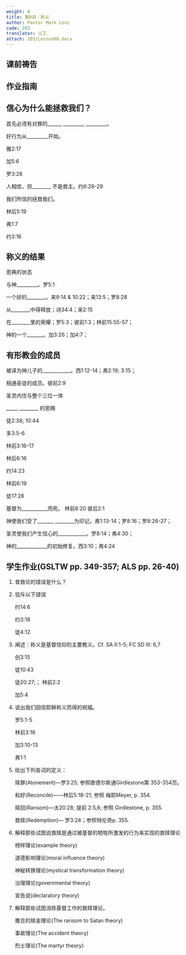 ```yaml
---
weight: 8
title: 第8讲：称义
author: Pastor Mark Lenz
code: 203
translator: 义工
attach: 203/Lesson08.docx
---
```

## 课前祷告

## 作业指南

## 信心为什么能拯救我们？

首先必须有对罪的______  _________  _________。

好行为从_________开始。

雅2:17

加5:6

罗3:28

人相信，但________ 不是救主。约6:28-29

我们所信的拯救我们。

林后5:19

弗1:7

约3:16

## 称义的结果

恩典的状态

与神_________。罗5:1

一个好的________。来9:14 & 10:22；来13:5；罗8:28

从________中得释放；诗34:4；来2:15

在________里的荣耀；罗5:3；彼前1:3；林前15:55-57；

神的一个_______。加3:26；加4:7；

## 有形教会的成员

被译为神儿子的____________。西1:12-14；弗2:19; 3:15；

相通圣徒的成员。彼前2:9

圣灵内住与整个三位一体

_____  ________ 的恩赐

徒2:38; 10:44

多3:5-6

林前3:16-17

林后6:16

约14:23

林前6:19

徒17:28

基督为___________而死。    林前6:20  彼后2:1

神使我们受了_______ ________为印记。弗1:13-14；罗8:16；罗8:26-27；

圣灵使我们产生信心的____________。罗8:14；弗4:30；

神的_____________的初始修复。西3:10；弗4:24

## 学生作业(GSLTW pp. 349-357; ALS pp. 26-40)

1. 普救论的错误是什么？

2. 驳斥以下错误

    约14:6

    约3:18

    徒4:12

3. 阐述：称义是基督信仰的主要教义。Cf. SA II:1-5; FC SD III: 6,7

    创3:15

    徒10:43

    徒20:27;； 林前2:2

    加5:4

4. 说出我们因信耶稣称义而得的祝福。

    罗5:1-5

    林前3:16

    加3:10-13

    弗1:1

5. 给出下列各词的定义：

    赎罪(Atonement)—罗3:25; 参照歌德尔斯通Girdlestone第 353-354页。

    和好(Reconcile)——林后5:18-21; 参照 梅耶Meyer, p. 354.

    赎回(Ransom)—太20:28; 提前 2:5,6; 参照 Girdlestone, p. 355.

    救赎(Redemption)— 罗3:24；参照特伦奇p. 355.

6. 解释那些试图说救赎是通过被基督的牺牲所激发的行为来实现的救赎理论

    榜样理论(example theory)

    道德影响理论(moral influence theory)

    神秘转换理论(mystical transformation theory)

    治理理论(governmental theory)

    宣告说(declaratory theory)

7. 解释那些试图消除基督工作的救赎理论。

    撒旦的赎金理论(The ransom to Satan theory)

    事故理论(The accident theory)

    烈士理论(The martyr theory)
